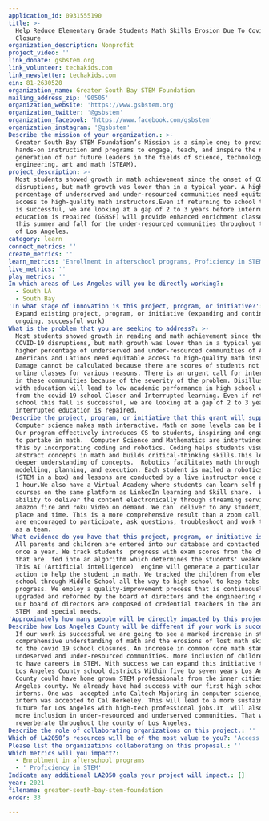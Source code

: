```yaml
---
application_id: 0931555190
title: >-
  Help Reduce Elementary Grade Students Math Skills Erosion Due To Covid-19
  Closure
organization_description: Nonprofit
project_video: ''
link_donate: gsbstem.org
link_volunteer: techakids.com
link_newsletter: techakids.com
ein: 81-2630520
organization_name: Greater South Bay STEM Foundation
mailing_address_zip: '90505'
organization_website: 'https://www.gsbstem.org'
organization_twitter: '@gsbstem'
organization_facebook: 'https://www.facebook.com/gsbstem'
organization_instagram: '@gsbstem'
Describe the mission of your organization.: >-
  Greater South Bay STEM Foundation’s Mission is a simple one; to provide
  hands-on instruction and programs to engage, teach, and inspire the next
  generation of our future leaders in the fields of science, technology,
  engineering, art and math (STEAM).
project_description: >-
  Most students showed growth in math achievement since the onset of COVID-19
  disruptions, but math growth was lower than in a typical year. A higher
  percentage of underserved and under-resourced communities need equitable
  access to high-quality math instructors.Even if returning to school this fall
  is successful, we are looking at a gap of 2 to 3 years before interrupted
  education is repaired (GSBSF) will provide enhanced enrichment classes in math
  this summer and fall for the under-resourced communities throughout the county
  of Los Angeles.  
category: learn
connect_metrics: ''
create_metrics: ''
learn_metrics: 'Enrollment in afterschool programs, Proficiency in STEM'
live_metrics: ''
play_metrics: ''
In which areas of Los Angeles will you be directly working?:
  - South LA
  - South Bay
'In what stage of innovation is this project, program, or initiative?': >-
  Expand existing project, program, or initiative (expanding and continuing
  ongoing, successful work)
What is the problem that you are seeking to address?: >-
  Most students showed growth in reading and math achievement since the onset of
  COVID-19 disruptions, but math growth was lower than in a typical year. A
  higher percentage of underserved and under-resourced communities of African
  Americans and Latinos need equitable access to high-quality math instructors.
  Damage cannot be calculated because there are scores of students not attending
  online classes for various reasons. There is an urgent call for intervention
  in these communities because of the severity of the problem. Disillusionment
  with education will lead to low academic performance in high school will stem
  from the covid-19 school Closer and Interrupted learning. Even if returning to
  school this fall is successful, we are looking at a gap of 2 to 3 years before
  interrupted education is repaired. 
'Describe the project, program, or initiative that this grant will support to address the problem identified.': >-
  Computer science makes math interactive. Math on some levels can be boring.
  Our program effectively introduces CS to students, inspiring and engaging them
  to partake in math.  Computer Science and Mathematics are intertwined.We do
  this by incorporating coding and robotics. Coding helps students visualize
  abstract concepts in math and builds critical-thinking skills.This leads to a
  deeper understanding of concepts.  Robotics facilitates math through
  modelling, planning, and execution. Each student is mailed a robotics kit
  (STEM in a box) and lessons are conducted by a live instructor once a week for
  1 hour.We also have a Virtual Academy where students can learn self paced
  courses on the same platform as LinkedIn learning and Skill share.  With our
  ability to deliver the content electronically through streaming services
  amazon fire and roku Video on demand. We can  deliver to any student, at any
  place and time. This is a more comprehensive result than a zoom call. Students
  are encouraged to participate, ask questions, troubleshoot and work together
  as a team.  
'What evidence do you have that this project, program, or initiative is or will be successful, and how will you define and measure success?': >-
  All parents and children are entered into our database and contacted at least
  once a year. We track students  progress with exam scores from the challenges
  that are  fed into an algorithm which determines the students' weaknesses.
  This AI (Artificial intelligence)  engine will generate a particular course of
  action to help the student in math. We tracked the children from elementary
  school through Middle School all the way to high school to keep tabs on their
  progress. We employ a quality-improvement process that is continuously 
  upgraded and reformed by the board of directors and the engineering community.
  Our board of directors are composed of credential teachers in the area of
  STEM  and special needs.
'Approximately how many people will be directly impacted by this project, program, or initiative?': '4800'
Describe how Los Angeles County will be different if your work is successful.: >-
  If our work is successful we are going to see a marked increase in students'
  comprehensive understanding of math and the erosions of lost math skills due
  to the covid 19 school closures. An increase in common core math standards in
  undeserved and under-resourced communities. More inclusion of children wanting
  to have careers in STEM. With success we can expand this initiative throughout
  Los Angeles County school districts Within five to seven years Los Angeles
  County could have home grown STEM professionals from the inner cities of Los
  Angeles county. We already have had success with our first high school
  interns. One was  accepted into Caltech Majoring in computer science,the other
  intern was accepted to Cal Berkeley. This will lead to a more sustainable
  future for Los Angeles with high-tech professional jobs.It  will also lead to
  more inclusion in under-resourced and underserved communities. That will
  reverberate throughout the county of Los Angeles.     
Describe the role of collaborating organizations on this project.: ''
Which of LA2050’s resources will be of the most value to you?: 'Access to the LA2050 community,Strategy assistance and implementation'
Please list the organizations collaborating on this proposal.: ''
Which metrics will you impact?:
  - Enrollment in afterschool programs
  - ' Proficiency in STEM'
Indicate any additional LA2050 goals your project will impact.: []
year: 2021
filename: greater-south-bay-stem-foundation
order: 33

---
```

